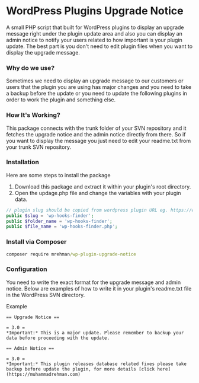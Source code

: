 # WordPress Plugins Upgrade Notice

A small PHP script that built for WordPress plugins to display an upgrade message right under the plugin update area and also you can display an admin notice to notify your users related to how important is your plugin update. The best part is you don't need to edit plugin files when you want to display the upgrade message.

### Why do we use?
Sometimes we need to display an upgrade message to our customers or users that the plugin you are using has major changes and you need to take a backup before the update or you need to update the following plugins in order to work the plugin and something else. 

### How It's Working?
This package connects with the trunk folder of your SVN repository and it fetches the upgrade notice and the admin notice directly from there. So if you want to display the message you just need to edit your readme.txt from your trunk SVN repository.

### Installation
Here are some steps to install the package
1. Download this package and extract it within your plugin's root directory.
2. Open the updage.php file and change the variables with your plugin data.

```php
// plugin slug should be copied from wordpress plugin URL eg. https://wordpress.org/plugins/wp-hooks-finder/
public $slug = 'wp-hooks-finder';
public $folder_name = 'wp-hooks-finder';
public $file_name = 'wp-hooks-finder.php';
```

### Install via Composer

```cmd
composer require mrehman/wp-plugin-upgrade-notice
```
### Configuration

You need to write the exact format for the upgrade message and admin notice. Below are examples of how to write it in your plugin's readme.txt file in the WordPress SVN directory.

Example
```
== Upgrade Notice ==

= 3.0 =
*Important:* This is a major update. Please remember to backup your data before proceeding with the update.

== Admin Notice ==

= 3.0 =
*Important:* This plugin releases database related fixes please take backup before update the plugin, for more details [click here](https://muhammadrehman.com)
```

